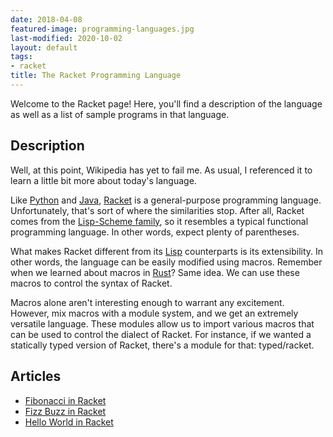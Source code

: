 ```yaml
---
date: 2018-04-08
featured-image: programming-languages.jpg
last-modified: 2020-10-02
layout: default
tags:
- racket
title: The Racket Programming Language
---
```


Welcome to the Racket page! Here, you'll find a description of the language as well as a list of sample programs in that language.

## Description

Well, at this point, Wikipedia has yet to fail me. As usual, I referenced 
it to learn a little bit more about today's language.

Like [Python][1] and [Java][2], [Racket][3] is a general-purpose programming language. 
Unfortunately, that's sort of where the similarities stop. After all, 
Racket comes from the [Lisp-Scheme family][4], so it resembles a typical 
functional programming language. In other words, expect plenty of parentheses.

What makes Racket different from its [Lisp][5] counterparts is its extensibility. 
In other words, the language can be easily modified using macros. Remember 
when we learned about macros in [Rust][6]? Same idea. We can use these macros to 
control the syntax of Racket.

Macros alone aren't interesting enough to warrant any excitement. However, 
mix macros with a module system, and we get an extremely versatile language. 
These modules allow us to import various macros that can be used to control 
the dialect of Racket. For instance, if we wanted a statically typed version 
of Racket, there's a module for that: typed/racket.

[1]: https://en.wikipedia.org/wiki/Python_(programming_language)
[2]: https://en.wikipedia.org/wiki/Java_(programming_language)
[3]: https://racket-lang.org/
[4]: https://en.wikipedia.org/wiki/List_of_Lisp-family_programming_languages
[5]: https://en.wikipedia.org/wiki/Lisp_(programming_language)
[6]: https://en.wikipedia.org/wiki/Rust_(programming_language)


## Articles

- [Fibonacci in Racket](https://sampleprograms.io/projects/fibonacci/racket)
- [Fizz Buzz in Racket](https://sampleprograms.io/projects/fizz-buzz/racket)
- [Hello World in Racket](https://sampleprograms.io/projects/hello-world/racket)